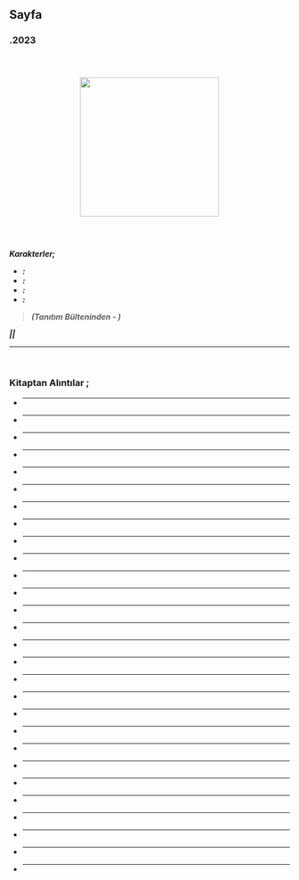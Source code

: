 # 
##  Sayfa
### .2023
  
<br>

  <p align="center" style="padding: 10px">
    <img alt="" src="../images/" width="250">
    <br>

<br>
<br>

***Karakterler;***
- ***:*** 
- ***:*** 
- ***:*** 
- ***:*** 


> ***(Tanıtım Bülteninden - )***

***||***
_____





<br>

### Kitaptan Alıntılar ;
- ***
- ***
- ***
- ***
- ***
- ***
- ***
- ***
- ***
- ***
- ***
- ***
- ***
- ***
- ***
- ***
- ***
- ***
- ***
- ***
- ***
- ***
- ***
- ***
- ***
- ***
- ***
- ***